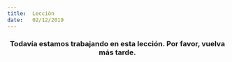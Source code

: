 ```yaml
---
title:  Lección
date:   02/12/2019
---
```


### <center>Todavía estamos trabajando en esta lección. Por favor, vuelva más tarde.</center>